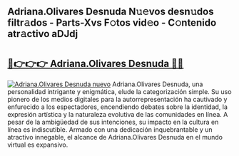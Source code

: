 ## Adriana.Olivares Desnuda N𝚞𝚎vos desn𝚞dos filtr𝚊dos - Parts-Xvs F𝚘tos vid𝚎o - C𝚘ntenido atr𝚊ctivo aDJdj

# <h2><a href="http://mb60h7.tromn.icu/?c=Adriana.Olivares+Desnuda">🔗👉👉👉 Adriana.Olivares Desnuda 🔗🔗</a></h2>

[![Adriana.Olivares Desnuda nuevo](https://i.imgur.com/pEAQMta.gif)](http://mb60h7.tromn.icu/?c=Adriana.Olivares+Desnuda)
Adriana.Olivares Desnuda, una personalidad intrigante y enigmática, elude la categorización simple. Su uso pionero de los medios digitales para la autorrepresentación ha cautivado y enfurecido a los espectadores, encendiendo debates sobre la identidad, la expresión artística y la naturaleza evolutiva de las comunidades en línea. A pesar de la ambigüedad de sus intenciones, su impacto en la cultura en línea es indiscutible. Armado con una dedicación inquebrantable y un atractivo innegable, el alcance de Adriana.Olivares Desnuda en el mundo virtual es expansivo.
